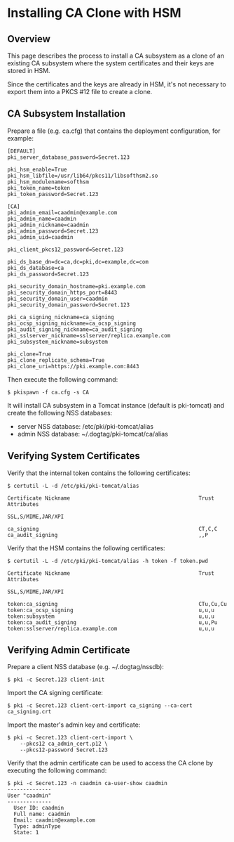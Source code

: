 Installing CA Clone with HSM
============================

Overview
--------

This page describes the process to install a CA subsystem as a clone of an existing CA subsystem
where the system certificates and their keys are stored in HSM.

Since the certificates and the keys are already in HSM, it's not necessary to export them into a
PKCS #12 file to create a clone.

CA Subsystem Installation
-------------------------

Prepare a file (e.g. ca.cfg) that contains the deployment configuration, for example:

```
[DEFAULT]
pki_server_database_password=Secret.123

pki_hsm_enable=True
pki_hsm_libfile=/usr/lib64/pkcs11/libsofthsm2.so
pki_hsm_modulename=softhsm
pki_token_name=token
pki_token_password=Secret.123

[CA]
pki_admin_email=caadmin@example.com
pki_admin_name=caadmin
pki_admin_nickname=caadmin
pki_admin_password=Secret.123
pki_admin_uid=caadmin

pki_client_pkcs12_password=Secret.123

pki_ds_base_dn=dc=ca,dc=pki,dc=example,dc=com
pki_ds_database=ca
pki_ds_password=Secret.123

pki_security_domain_hostname=pki.example.com
pki_security_domain_https_port=8443
pki_security_domain_user=caadmin
pki_security_domain_password=Secret.123

pki_ca_signing_nickname=ca_signing
pki_ocsp_signing_nickname=ca_ocsp_signing
pki_audit_signing_nickname=ca_audit_signing
pki_sslserver_nickname=sslserver/replica.example.com
pki_subsystem_nickname=subsystem

pki_clone=True
pki_clone_replicate_schema=True
pki_clone_uri=https://pki.example.com:8443
```

Then execute the following command:

```
$ pkispawn -f ca.cfg -s CA
```

It will install CA subsystem in a Tomcat instance (default is pki-tomcat) and create the following NSS databases:
* server NSS database: /etc/pki/pki-tomcat/alias
* admin NSS database: ~/.dogtag/pki-tomcat/ca/alias

Verifying System Certificates
-----------------------------

Verify that the internal token contains the following certificates:

```
$ certutil -L -d /etc/pki/pki-tomcat/alias

Certificate Nickname                                         Trust Attributes
                                                             SSL,S/MIME,JAR/XPI

ca_signing                                                   CT,C,C
ca_audit_signing                                             ,,P
```

Verify that the HSM contains the following certificates:

```
$ certutil -L -d /etc/pki/pki-tomcat/alias -h token -f token.pwd

Certificate Nickname                                         Trust Attributes
                                                             SSL,S/MIME,JAR/XPI

token:ca_signing                                             CTu,Cu,Cu
token:ca_ocsp_signing                                        u,u,u
token:subsystem                                              u,u,u
token:ca_audit_signing                                       u,u,Pu
token:sslserver/replica.example.com                          u,u,u
```

Verifying Admin Certificate
---------------------------

Prepare a client NSS database (e.g. ~/.dogtag/nssdb):

```
$ pki -c Secret.123 client-init
```

Import the CA signing certificate:

```
$ pki -c Secret.123 client-cert-import ca_signing --ca-cert ca_signing.crt
```

Import the master's admin key and certificate:

```
$ pki -c Secret.123 client-cert-import \
    --pkcs12 ca_admin_cert.p12 \
    --pkcs12-password Secret.123
```

Verify that the admin certificate can be used to access the CA clone by executing the following command:

```
$ pki -c Secret.123 -n caadmin ca-user-show caadmin
--------------
User "caadmin"
--------------
  User ID: caadmin
  Full name: caadmin
  Email: caadmin@example.com
  Type: adminType
  State: 1
```
